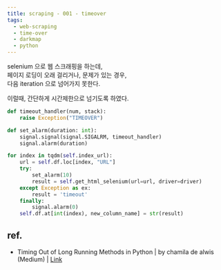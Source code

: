 ```yaml
---
title: scraping - 001 - timeover
tags:
  - web-scraping
  - time-over
  - darkmap
  - python
---
```


selenium 으로 웹 스크래핑을 하는데,  
페이지 로딩이 오래 걸리거나,  문제가 있는 경우,  
다음 iteration 으로 넘어가지 못한다.  

이럴때, 간단하게 시간제한으로 넘기도록 하였다.  


```python
def timeout_handler(num, stack):
    raise Exception("TIMEOVER")

def set_alarm(duration: int):
    signal.signal(signal.SIGALRM, timeout_handler)
    signal.alarm(duration)

for index in tqdm(self.index_url):
	url = self.df.loc[index, "URL"]
	try:
		set_alarm(10)
		result = self.get_html_selenium(url=url, driver=driver)
	except Exception as ex:
		result = 'timeout'
	finally:
		signal.alarm(0)
	self.df.at[int(index), new_column_name] = str(result)

```


## ref.

- Timing Out of Long Running Methods in Python | by chamila de alwis (Medium) | [Link](https://medium.com/@chamilad/timing-out-of-long-running-methods-in-python-818b3582eed6) 